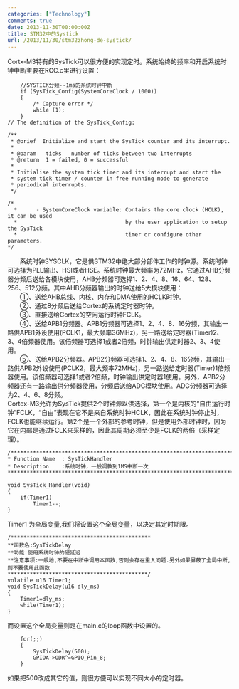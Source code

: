 ```yaml
---
categories: ["Technology"]
comments: true
date: 2013-11-30T00:00:00Z
title: STM32中的Systick
url: /2013/11/30/stm32zhong-de-systick/
---
```


Cortx-M3特有的SysTick可以很方便的实现定时。系统始终的频率和开启系统时钟中断主要在RCC.c里进行设置：

```
	//SYSTICK分频--1ms的系统时钟中断
	if (SysTick_Config(SystemCoreClock / 1000))
  	{
  	  	/* Capture error */
    	while (1);
  	}
// The definition of the SysTick_Config:

/**
 * @brief  Initialize and start the SysTick counter and its interrupt.
 *
 * @param   ticks   number of ticks between two interrupts
 * @return  1 = failed, 0 = successful
 *
 * Initialise the system tick timer and its interrupt and start the
 * system tick timer / counter in free running mode to generate 
 * periodical interrupts.
 */

/*
  *      - SystemCoreClock variable: Contains the core clock (HCLK), it can be used
  *                                  by the user application to setup the SysTick 
  *                                  timer or configure other parameters.
*/

```
　　系统时钟SYSCLK，它是供STM32中绝大部分部件工作的时钟源。系统时钟可选择为PLL输出、HSI或者HSE。系统时钟最大频率为72MHz，它通过AHB分频器分频后送给各模块使用，AHB分频器可选择1、2、4、8、16、64、128、256、512分频。其中AHB分频器输出的时钟送给5大模块使用：    
　　①、送给AHB总线、内核、内存和DMA使用的HCLK时钟。    
　　②、通过8分频后送给Cortex的系统定时器时钟。    
　　③、直接送给Cortex的空闲运行时钟FCLK。    
　　④、送给APB1分频器。APB1分频器可选择1、2、4、8、16分频，其输出一路供APB1外设使用(PCLK1，最大频率36MHz)，另一路送给定时器(Timer)2、3、4倍频器使用。该倍频器可选择1或者2倍频，时钟输出供定时器2、3、4使用。    
　　⑤、送给APB2分频器。APB2分频器可选择1、2、4、8、16分频，其输出一路供APB2外设使用(PCLK2，最大频率72MHz)，另一路送给定时器(Timer)1倍频器使用。该倍频器可选择1或者2倍频，时钟输出供定时器1使用。另外，APB2分频器还有一路输出供分频器使用，分频后送给ADC模块使用。ADC分频器可选择为2、4、6、8分频。    
Cortex-M3允许为SysTick提供2个时钟源以供选择，第一个是内核的“自由运行时钟”FCLK，“自由”表现在它不是来自系统时钟HCLK，因此在系统时钟停止时，FCLK也能继续运行。第2个是一个外部的参考时钟，但是使用外部时钟时，因为它在内部是通过FCLK来采样的，因此其周期必须至少是FCLK的两倍（采样定理）。    


```
/*******************************************************************************
* Function Name  : SysTickHandler
* Description    :系统时钟，一般调教到1MS中断一次
*******************************************************************************/

void SysTick_Handler(void)
{
	if(Timer1)
		Timer1--;
}

```
Timer1 为全局变量,我们将设置这个全局变量，以决定其定时期限。

```
/********************************************
**函数名:SysTickDelay
**功能:使用系统时钟的硬延迟
**注意事项:一般地,不要在中断中调用本函数,否则会存在重入问题.另外如果屏蔽了全局中断,则不要使用此函数
********************************************/
volatile u16 Timer1;
void SysTickDelay(u16 dly_ms)
{
	Timer1=dly_ms;
	while(Timer1);
}

```
而设置这个全局变量则是在main.c的loop函数中设置的。

```
	for(;;)
	{
		SysTickDelay(500);
		GPIOA->ODR^=GPIO_Pin_8;
	}

```
如果把500改成其它的值，则很方便可以实现不同大小的定时器。 
